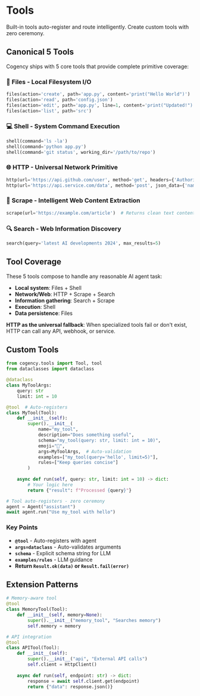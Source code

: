 # Tools

Built-in tools auto-register and route intelligently. Create custom tools with zero ceremony.

## Canonical 5 Tools

Cogency ships with 5 core tools that provide complete primitive coverage:

### 📁 **Files** - Local Filesystem I/O
```python
files(action='create', path='app.py', content='print("Hello World")')
files(action='read', path='config.json')
files(action='edit', path='app.py', line=1, content='print("Updated!")')
files(action='list', path='src')
```

### 💻 **Shell** - System Command Execution
```python
shell(command='ls -la')
shell(command='python app.py')
shell(command='git status', working_dir='/path/to/repo')
```

### 🌐 **HTTP** - Universal Network Primitive
```python
http(url='https://api.github.com/user', method='get', headers={'Authorization': 'token xyz'})
http(url='https://api.service.com/data', method='post', json_data={'name': 'test'})
```

### 📖 **Scrape** - Intelligent Web Content Extraction
```python
scrape(url='https://example.com/article')  # Returns clean text content
```

### 🔍 **Search** - Web Information Discovery
```python
search(query='latest AI developments 2024', max_results=5)
```

## Tool Coverage

These 5 tools compose to handle any reasonable AI agent task:
- **Local system**: Files + Shell
- **Network/Web**: HTTP + Scrape + Search  
- **Information gathering**: Search + Scrape
- **Execution**: Shell
- **Data persistence**: Files

**HTTP as the universal fallback**: When specialized tools fail or don't exist, HTTP can call any API, webhook, or service.

## Custom Tools

```python
from cogency.tools import Tool, tool
from dataclasses import dataclass

@dataclass 
class MyToolArgs:
    query: str
    limit: int = 10

@tool  # Auto-registers
class MyTool(Tool):
    def __init__(self):
        super().__init__(
            name="my_tool",
            description="Does something useful", 
            schema="my_tool(query: str, limit: int = 10)",
            emoji="🔧",
            args=MyToolArgs,  # Auto-validation
            examples=["my_tool(query='hello', limit=5)"],
            rules=["Keep queries concise"]
        )
    
    async def run(self, query: str, limit: int = 10) -> dict:
        # Your logic here
        return {"result": f"Processed {query}"}

# Tool auto-registers - zero ceremony
agent = Agent("assistant")
await agent.run("Use my_tool with hello")
```

### Key Points
- **`@tool`** - Auto-registers with agent
- **`args=dataclass`** - Auto-validates arguments  
- **`schema`** - Explicit schema string for LLM
- **`examples/rules`** - LLM guidance
- **Return `Result.ok(data)` or `Result.fail(error)`**

## Extension Patterns

```python
# Memory-aware tool
@tool
class MemoryTool(Tool):
    def __init__(self, memory=None):
        super().__init__("memory_tool", "Searches memory")
        self.memory = memory

# API integration
@tool  
class APITool(Tool):
    def __init__(self):
        super().__init__("api", "External API calls")
        self.client = HttpClient()
        
    async def run(self, endpoint: str) -> dict:
        response = await self.client.get(endpoint)
        return {"data": response.json()}
```
